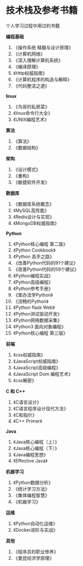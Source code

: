 # 技术栈及参考书籍

个人学习过程中用过的书籍

**编程基础**

1. 《操作系统 精髓与设计原理》
2. 《计算机网络》
3. 《深入理解计算机系统》
4. 《编译原理》
5. 《Http权威指南》
6. 《计算机程序的构造与解释》
7. 《代码整洁之道》

**linux**

1. 《鸟哥的私房菜》
2. 《linux命令行大全》
3. 《UNIX编程艺术》

**算法**

1. 《算法》
2. 《数据结构》

**架构**

1. 《设计模式》
2. 《重构》
3. 《敏捷软件开发》

**数据库**

1. 《数据库系统概念》
2. 《MySQL高性能》
3. 《Redis设计与实现》
4. 《MongoDB权威指南》

**Python**

1. 《Python核心编程 第二版》
2. 《Python Cookbook》
3. 《Python 高手之路》
4. 《改善Python代码的91个建议》
5. 《改善Python代码的59个建议》
6. 《Python编程实战》
7. 《Python高级编程》
8. 《Python参考手册》
9. 《笨办法学Python》
10. 《流畅的Python》
11. 《Python flask Web》
12. 《Python测试驱动开发》
13. 《Python网络数据采集》
14. 《Python3 面向对象编程》
15. 《Python核心编程 第三版》

**前端**

1. 《css权威指南》
2. 《JavaScript权威指南》
3. 《JavaScript高级编程》
4. 《JavaScript Dom 编程艺术》
5. 《css解密》

**C 和 C++**

1. 《C语言设计》
2. 《C语言程序设计现代方法》
3. 《C和指针》
4. 《C++ Primer》

**Java**

1. 《Java核心编程（上）》
2. 《Java核心编程（下）》
3. 《Java编程思想》
4. 《Effective Java》

**机器学习**

1. 《Python数据分析》
2. 《统计学习方法》
3. 《集体编程智慧》
4. 《机器学习》

**运维**

1. 《Python自动化运维》
2. 《Docker进阶与实战》

**其他**

1. 《程序员的职业修养》
2. 《曼昆经济学原理》
